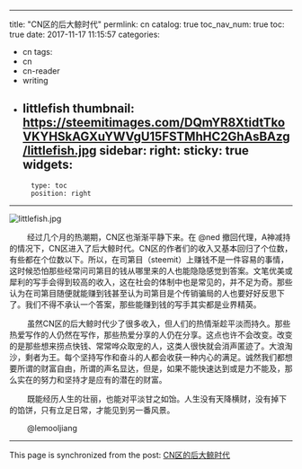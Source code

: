 
---
title: "CN区的后大鲸时代"
permlink: cn
catalog: true
toc_nav_num: true
toc: true
date: 2017-11-17 11:15:57
categories:
- cn
tags:
- cn
- cn-reader
- writing
- littlefish
thumbnail: https://steemitimages.com/DQmYR8XtidtTkoVKYHSkAGXuYWVgU15FSTMhHC2GhAsBAzg/littlefish.jpg
sidebar:
    right:
        sticky: true
widgets:
    -
        type: toc
        position: right
---


![littlefish.jpg](https://steemitimages.com/DQmYR8XtidtTkoVKYHSkAGXuYWVgU15FSTMhHC2GhAsBAzg/littlefish.jpg)



&nbsp;&nbsp;&nbsp;&nbsp;&nbsp;&nbsp;&nbsp;&nbsp;经过几个月的热潮期，CN区也渐渐平静下来。在 @ned 撤回代理，A神减持的情况下，CN区进入了后大鲸时代。CN区的作者们的收入又基本回归了个位数，有些都在个位数以下。所以，在司第目（steemit）上赚钱不是一件容易的事情，这时候恐怕那些经常问司第目的钱从哪里来的人也能隐隐感觉到答案。文笔优美或犀利的写手会得到较高的收入，这在社会的体制中也是常见的，并不足为奇。那些认为在司第目随便就能赚到钱甚至认为司第目是个传销骗局的人也要好好反思下了。我们不得不承认一个答案，那些能赚到钱的写手其实都是业界精英。

&nbsp;&nbsp;&nbsp;&nbsp;&nbsp;&nbsp;&nbsp;&nbsp;虽然CN区的后大鲸时代少了很多收入，但人们的热情渐趁平淡而持久。那些热爱写作的人仍然在写作，那些热爱分享的人仍在分享。这点也许不会改变。改变的是那些想来捞点快钱、常常哗众取宠的人，这类人很快就会消声匿迹了。大浪淘沙，剩者为王。每个坚持写作和奋斗的人都会收获一种内心的满足。诚然我们都想要所谓的财富自由，所谓的声名显达，但是，如果不能快速达到或是力不能及，那么实在的努力和坚持才是应有的潜在的财富。

&nbsp;&nbsp;&nbsp;&nbsp;&nbsp;&nbsp;&nbsp;&nbsp;既能经历人生的壮丽，也能对平淡甘之如饴。人生没有天降横财，没有掉下的馅饼，只有立足日常，才能见到另一番风景。

&nbsp;&nbsp;&nbsp;&nbsp;&nbsp;&nbsp;&nbsp;&nbsp;@lemooljiang

- - -

This page is synchronized from the post: [CN区的后大鲸时代](https://steemit.com/@lemooljiang/cn)
